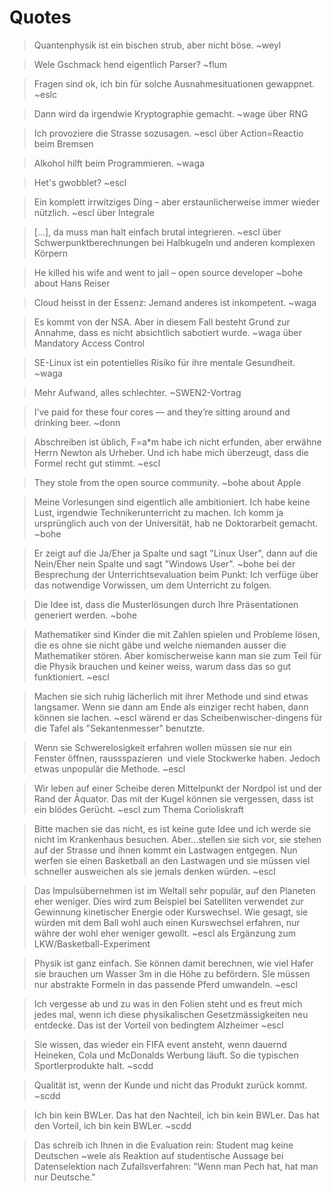# Quotes

> Quantenphysik ist ein bischen strub, aber nicht böse. ~weyl

> Wele Gschmack hend eigentlich Parser? ~flum

> Fragen sind ok, ich bin für solche Ausnahmesituationen gewappnet. ~eslc

> Dann wird da irgendwie Kryptographie gemacht. ~wage über RNG

> Ich provoziere die Strasse sozusagen. ~escl über Action=Reactio beim Bremsen

> Alkohol hilft beim Programmieren. ~waga

> Het's gwobblet? ~escl

> Ein komplett irrwitziges Ding – aber erstaunlicherweise immer wieder nützlich. ~escl über Integrale

> [...], da muss man halt einfach brutal integrieren. ~escl über Schwerpunktberechnungen bei Halbkugeln und anderen komplexen Körpern

> He killed his wife and went to jail – open source developer ~bohe about Hans Reiser

> Cloud heisst in der Essenz: Jemand anderes ist inkompetent. ~waga

> Es kommt von der NSA. Aber in diesem Fall besteht Grund zur Annahme, dass es nicht absichtlich sabotiert wurde. ~waga über Mandatory Access Control

> SE-Linux ist ein potentielles Risiko für ihre mentale Gesundheit. ~waga

> Mehr Aufwand, alles schlechter. ~SWEN2-Vortrag

> I’ve paid for these four cores — and they’re sitting around and drinking beer. ~donn

> Abschreiben ist üblich, F=a*m habe ich nicht erfunden, aber erwähne Herrn Newton als Urheber. Und ich habe mich überzeugt, dass die Formel recht gut stimmt. ~escl

> They stole from the open source community. ~bohe about Apple

> Meine Vorlesungen sind eigentlich alle ambitioniert. Ich habe keine Lust, irgendwie Technikerunterricht zu machen. Ich komm ja ursprünglich auch von der Universität, hab ne Doktorarbeit gemacht. ~bohe

> Er zeigt auf die Ja/Eher ja Spalte und sagt "Linux User", dann auf die Nein/Eher nein Spalte und sagt "Windows User". ~bohe bei der Besprechung der Unterrichtsevaluation beim Punkt: Ich verfüge über das notwendige Vorwissen, um dem Unterricht zu folgen.

> Die Idee ist, dass die Musterlösungen durch Ihre Präsentationen generiert werden. ~bohe

> Mathematiker sind Kinder die mit Zahlen spielen und Probleme lösen, die es ohne sie nicht gäbe und welche niemanden ausser die Mathematiker stören. Aber komischerweise kann man sie zum Teil für die Physik brauchen und keiner weiss, warum dass das so gut funktioniert. ~escl

> Machen sie sich ruhig lächerlich mit ihrer Methode und sind etwas langsamer. Wenn sie dann am Ende als einziger recht haben, dann können sie lachen. ~escl wärend er das Scheibenwischer-dingens für die Tafel als "Sekantenmesser" benutzte.

> Wenn sie Schwerelosigkeit erfahren wollen müssen sie nur ein Fenster öffnen, raussspazieren  und viele Stockwerke haben.
Jedoch etwas unpopulär die Methode. ~escl

> Wir leben auf einer Scheibe deren Mittelpunkt der Nordpol ist und der Rand der Äquator. Das mit der Kugel können sie vergessen, dass ist ein blödes Gerücht. ~escl zum Thema Corioliskraft

> Bitte machen sie das nicht, es ist keine gute Idee und ich werde sie nicht im Krankenhaus besuchen. Aber...stellen sie sich vor, sie stehen auf der Strasse und ihnen kommt ein Lastwagen entgegen. Nun werfen sie einen Basketball an den Lastwagen und sie müssen viel schneller ausweichen als sie jemals denken würden. ~escl

> Das Impulsübernehmen ist im Weltall sehr populär, auf den Planeten eher weniger. Dies wird zum Beispiel bei Satelliten verwendet zur Gewinnung kinetischer Energie oder Kurswechsel. Wie gesagt, sie würden mit dem Ball wohl auch einen Kurswechsel erfahren, nur währe der wohl eher weniger gewollt. ~escl als Ergänzung zum LKW/Basketball-Experiment

> Physik ist ganz einfach. Sie können damit berechnen, wie viel Hafer sie brauchen um Wasser 3m in die Höhe zu befördern. SIe müssen nur abstrakte Formeln in das passende Pferd umwandeln. ~escl

> Ich vergesse ab und zu was in den Folien steht und es freut mich jedes mal, wenn ich diese physikalischen Gesetzmässigkeiten neu entdecke. Das ist der Vorteil von bedingtem Alzheimer ~escl

> Sie wissen, das wieder ein FIFA event ansteht, wenn dauernd Heineken, Cola und McDonalds Werbung läuft. So die typischen Sportlerprodukte halt. ~scdd

> Qualität ist, wenn der Kunde und nicht das Produkt zurück kommt. ~scdd

> Ich bin kein BWLer. Das hat den Nachteil, ich bin kein BWLer. Das hat den Vorteil, ich bin kein BWLer. ~scdd

> Das schreib ich Ihnen in die Evaluation rein: Student mag keine Deutschen ~wele als Reaktion auf studentische Aussage bei Datenselektion nach Zufallsverfahren: "Wenn man Pech hat, hat man nur Deutsche."